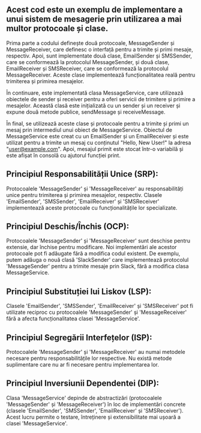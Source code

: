 ## Acest cod este un exemplu de implementare a unui sistem de mesagerie prin utilizarea a mai multor protocoale și clase.

Prima parte a codului definește două protocoale, MessageSender și MessageReceiver, care definesc o interfață pentru a trimite și primi mesaje, respectiv. Apoi, sunt implementate două clase, EmailSender și SMSSender, care se conformează la protocolul MessageSender, și două clase, EmailReceiver și SMSReceiver, care se conformează la protocolul MessageReceiver. Aceste clase implementează funcționalitatea reală pentru trimiterea și primirea mesajelor.

În continuare, este implementată clasa MessageService, care utilizează obiectele de sender și receiver pentru a oferi servicii de trimitere și primire a mesajelor. Această clasă este inițializată cu un sender și un receiver și expune două metode publice, sendMessage și receiveMessage.

În final, se utilizează aceste clase și protocoale pentru a trimite și primi un mesaj prin intermediul unui obiect de MessageService. Obiectul de MessageService este creat cu un EmailSender și un EmailReceiver și este utilizat pentru a trimite un mesaj cu conținutul "Hello, New User!" la adresa "user@example.com". Apoi, mesajul primit este stocat într-o variabilă și este afișat în consolă cu ajutorul funcției print.


## Principiul Responsabilității Unice (SRP): 

Protocoalele 'MessageSender' și 'MessageReceiver' au responsabilități unice pentru trimiterea și primirea mesajelor, 
respectiv. Clasele 'EmailSender', 'SMSSender', 'EmailReceiver' și 'SMSReceiver' implementează aceste protocoale cu funcționalitățile lor 
specializate. 
 
## Principiul Deschis/Închis (OCP): 

Protocoalele 'MessageSender' și 'MessageReceiver' sunt deschise pentru extensie, 
dar închise pentru modificare. Noi implementări ale acestor protocoale pot fi adăugate fără a modifica codul existent. 
De exemplu, putem adăuga o nouă clasă 'SlackSender' care implementează protocolul 'MessageSender' pentru a trimite mesaje prin Slack,
fără a modifica clasa MessageService. 
 
## Principiul Substituției lui Liskov (LSP): 

Clasele 'EmailSender', 'SMSSender', 'EmailReceiver' și 'SMSReceiver' pot fi utilizate reciproc 
cu protocoalele 'MessageSender' și 'MessageReceiver' fără a afecta funcționalitatea clasei 'MessageService'. 
 
## Principiul Segregării Interfețelor (ISP): 

Protocoalele 'MessageSender' și 'MessageReceiver' au numai metodele necesare pentru responsabilitățile lor respective.
 Nu există metode suplimentare care nu ar fi necesare pentru implementarea lor. 
 
## Principiul Inversiunii Dependentei (DIP): 

Clasa 'MessageService' depinde de abstractizări (protocoalele 'MessageSender' și 'MessageReceiver') 
în loc de implementări concrete (clasele 'EmailSender', 'SMSSender', 'EmailReceiver' și 'SMSReceiver').
Acest lucru permite o testare, întreținere și extensibilitate mai ușoară a clasei 'MessageService'.
